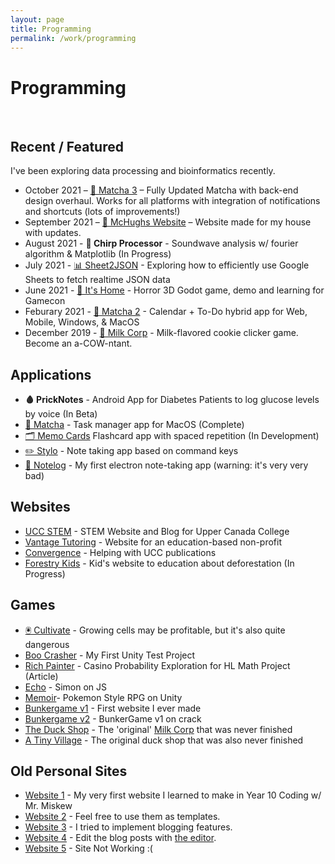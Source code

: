 ```yaml
---
layout: page
title: Programming
permalink: /work/programming
---
```


<head>
<base target="_blank">
</head>

<h1>Programming</h1>

<br>

## Recent / Featured
I've been exploring data processing and bioinformatics recently.

- October 2021 – [🍵 Matcha 3](https://jaysontian.com/Matcha) – Fully Updated Matcha with back-end design overhaul. Works for all platforms with integration of notifications and shortcuts (lots of improvements!)
- September 2021 – [🐺 McHughs Website](https://mchughshouse.me) – Website made for my house with updates.
- August 2021 - **🦗 Chirp Processor** - Soundwave analysis w/ fourier algorithm & Matplotlib (In Progress) 
- July 2021 - [📊 Sheet2JSON](https://jaysontian.com/blog/sheets-to-json-dashboard-ui) - Exploring how to efficiently use Google Sheets to fetch realtime JSON data
- June 2021 - [👻 It's Home](https://jaezun.itch.io/its-home) - Horror 3D Godot game, demo and learning for Gamecon
- Feburary 2021 - [🍵 Matcha 2](https://matcha-productivity.github.io/) - Calendar + To-Do hybrid app for Web, Mobile, Windows, & MacOS
- December 2019 - [🥛 Milk Corp][2] - Milk-flavored cookie clicker game. Become an a-COW-ntant.

## Applications

- **🩸 PrickNotes** - Android App for Diabetes Patients to log glucose levels by voice (In Beta)
- [🍵 Matcha][1] - Task manager app for MacOS (Complete)
- [🗂 Memo Cards][25]  Flashcard app with spaced repetition (In Development)
- [✏️ Stylo]() - Note taking app based on command keys
- [📔 Notelog](https://github.com/Jaysontian/Notelog) - My first electron note-taking app (warning: it's very very bad)

## Websites
- [UCC STEM](https://uccstem.com) - STEM Website and Blog for Upper Canada College
- [Vantage Tutoring](https://vantagetutoring.org) - Website for an education-based non-profit
- [Convergence](https://convergence.today/) - Helping with UCC publications
- [Forestry Kids][9] - Kid's website to education about deforestation (In Progress)

<div id='gamedev'><h2>Games</h2></div>

- [🖲 Cultivate][16] - Growing cells may be profitable, but it's also quite dangerous
- [Boo Crasher][17] - My First Unity Test Project
- [Rich Painter](https://jaysontian.github.io/Math-Casino-Game/) - Casino Probability Exploration for HL Math Project (Article)
- [Echo][18] - Simon on JS
- [Memoir][19]- Pokemon Style RPG on Unity
- [Bunkergame v1][20] - First website I ever made
- [Bunkergame v2][21] - BunkerGame v1 on crack
- [The Duck Shop][22] - The 'original' [Milk Corp][23] that was never finished
- [A Tiny Village][24] - The original duck shop that was also never finished

## Old Personal Sites
- [Website 1][10] - My very first website I learned to make in Year 10 Coding w/ Mr. Miskew
- [Website 2][11] - Feel free to use them as templates.
- [Website 3][12] - I tried to implement blogging features.
- [Website 4][13] - Edit the blog posts with [the editor][14].
- [Website 5][15] - Site Not Working :(

[1]:	https://jaysontian.com/Matcha/
[2]:	http://jaysontian.com/Milkcorp/
[3]:	https://soundcloud.com/jayson-tian
[4]:	https://soundcloud.com/jayson-tian/forgotten-promises
[5]:	https://soundcloud.com/jayson-tian/a-warm-place
[6]:	https://soundcloud.com/jayson-tian/the-best-of-us
[7]:	https://soundcloud.com/jayson-tian/all-the-best
[8]:	https://soundcloud.com/jayson-tian/somewhere-in-the-sky
[9]:	https://jaysontian.github.io/Old-Files/Forestry%20Kids/index.html
[10]:	https://jaysontian.github.io/Old-Files/oldpage/index.html
[11]:	https://jaysontian.github.io/Old-Files/oldpage2/oldpage2.html
[12]:	https://jaysontian.github.io/Old-Files/oldpage3/oldpage3.html
[13]:	https://jaysontian.github.io/Old-Files/oldpage4/index.html
[14]:	https://jaysontian.github.io/Old-Files/oldpage4/editor/editor.html
[15]:	https://jaysontian.github.io/Old-Files/oldpage5/index.html
[16]:	https://jaysontian.github.io/Cultivate/
[17]:	https://jaysontian.github.io/Old-Files/games_successful/BooCrasher/index.html
[18]:	https://jaysontian.github.io/Old-Files/games_successful/Echo/echo.html
[19]:	https://jaezun.itch.io/memoir
[20]:	https://jaysontian.github.io/Old-Files/games_successful/bunkergame/bunkerv1/index.html
[21]:	https://jaysontian.github.io/Old-Files/games_successful/bunkergame/bunkerv2/index.html
[22]:	https://jaysontian.github.io/Old-Files/games_failed/theduckshop/test.html
[23]:	https://milk-crop.github.io/index.html
[24]:	https://jaysontian.github.io/Old-Files/games_failed/A%20Tiny%20Village/index.html
[25]:	https://jaysontian.github.io/Memo-Cards/
[26]:	https://jaysontian.github.io/Matcha/
